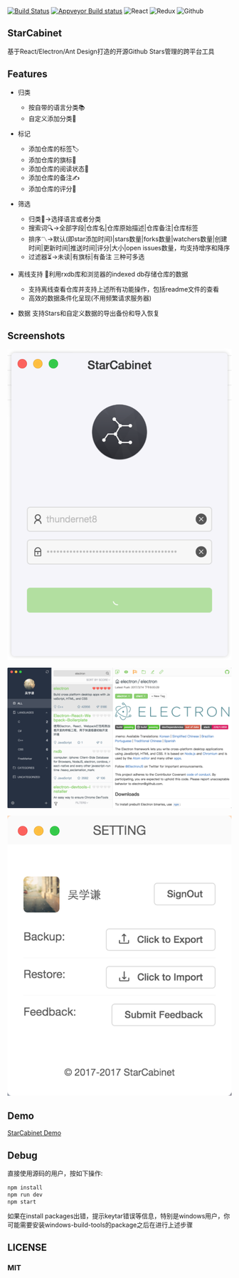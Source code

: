 [![Build Status](https://travis-ci.org/thundernet8/StarCabinet.svg?branch=master)](https://travis-ci.org/thundernet8/StarCabinet)
[![Appveyor Build status](https://ci.appveyor.com/api/projects/status/2hpsvxeamqegjkn1?svg=true)](https://ci.appveyor.com/project/thundernet8/starcabinet)
![React](https://camo.githubusercontent.com/aa1a90473e82b96ff3b11559cd4b55d50714f06c/68747470733a2f2f7261776769742e636f6d2f616c65656e34322f6261646765732f6d61737465722f7372632f72656163742e737667)
![Redux](https://camo.githubusercontent.com/f763782a28d7a14ce28f8721367002b824be4540/68747470733a2f2f7261776769742e636f6d2f616c65656e34322f6261646765732f6d61737465722f7372632f72656475782e737667)
![Github](https://camo.githubusercontent.com/2cdddb4559067bfe3723a7c97804f3dfda8fee4b/68747470733a2f2f7261776769742e636f6d2f616c65656e34322f6261646765732f6d61737465722f7372632f6769746875622e737667)

## StarCabinet

基于React/Electron/Ant Design打造的开源Github Stars管理的跨平台工具

## Features

* 归类
    * 按自带的语言分类📚
    * 自定义添加分类💼

* 标记
    * 添加仓库的标签🏷
    * 添加仓库的旗标🏁
    * 添加仓库的阅读状态👀
    * 添加仓库的备注✍️
    * 添加仓库的评分💯

* 筛选
    * 归类🎏->选择语言或者分类
    * 搜索词🔍->全部字段|仓库名|仓库原始描述|仓库备注|仓库标签
    * 排序〽️->默认(即star添加时间)|stars数量|forks数量|watchers数量|创建时间|更新时间|推送时间|评分|大小|open issues数量，均支持增序和降序
    * 过滤器⏳->未读|有旗标|有备注 三种可多选

* 离线支持
    💾利用rxdb库和浏览器的indexed db存储仓库的数据

    * 支持离线查看仓库并支持上述所有功能操作，包括readme文件的查看
    * 高效的数据条件化呈现(不用频繁请求服务器)

* 数据
    支持Stars和自定义数据的导出备份和导入恢复

## Screenshots
![Login](screenshots/StarCabinet-login.png)

![Main](screenshots/StarCabinet-main.png)

![Setting](screenshots/StarCabinet-setting.png)

## Demo
[StarCabinet Demo](http://7xrp00.com1.z0.glb.clouddn.com/starcabinet/StarCabinet.mp4)

## Debug
直接使用源码的用户，按如下操作:

```
npm install
npm run dev
npm start
```

如果在install packages出错，提示keytar错误等信息，特别是windows用户，你可能需要安装windows-build-tools的package之后在进行上述步骤

## LICENSE
### MIT
